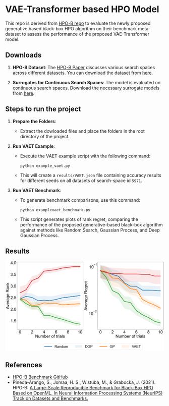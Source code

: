 # VAE-Transformer based HPO Model 
This repo is derived from [HPO-B repo](https://github.com/releaunifreiburg/HPO-B) to evaluate the newly proposed generative based black-box HPO algorithm on their benchmark meta-dataset to assess the performance of the proposed VAE-Transformer model.

## Downloads
1. **HPO-B Dataset**:
The [HPO-B Paper](https://arxiv.org/pdf/2106.06257.pdf) discusses various search spaces across different datasets. You can download the dataset from [here](https://rewind.tf.uni-freiburg.de/index.php/s/xdrJQPCTNi2zbfL/download/hpob-data.zip).

2. **Surrogates for Continuous Search Spaces**: The model is evaluated on continuous search spaces. Download the necessary surrogate models from [here](https://rewind.tf.uni-freiburg.de/index.php/s/rTwPgaxS2Z7NH39/download/saved-surrogates.zip).

## Steps to run the project
1. **Prepare the Folders**:
   - Extract the dowloaded files and place the folders in the root directory of the project.

2. **Run VAET Example**:
   - Execute the VAET example script with the following command:
     ```
     python example_vaet.py
     ```
   - This will create a `results/VAET.json` file containing accuracy results for different seeds on all datasets of search-space id `5971`.

3. **Run VAET Benchmark**:
   - To generate benchmark comparisons, use this command:
     ```
     python examplevaet_benchmark.py
     ```
   - This script generates plots of rank regret, comparing the performance of the proposed generative-based black-box algorithm against methods like Random Search, Gaussian Process, and Deep Gaussian Process.

## Results
![Result Plot](./plots/vaet_benchmark_10.png)

## References
- [HPO-B Benchmark GitHub](https://github.com/releaunifreiburg/HPO-B)
- Pineda-Arango, S., Jomaa, H. S., Wistuba, M., & Grabocka, J. (2021). HPO-B: [A Large-Scale Reproducible Benchmark for Black-Box HPO Based on OpenML. In Neural Information Processing Systems (NeurIPS) Track on Datasets and Benchmarks.](https://arxiv.org/pdf/2106.06257.pdf)



